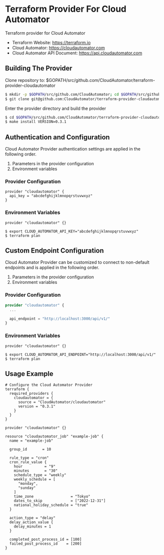 # Terraform Provider For Cloud Automator
Terraform provider for Cloud Automator

- Terraform Website: https://terraform.io
- Cloud Automator: https://cloudautomator.com
- Cloud Automator API Document: https://api.cloudautomator.com

## Building The Provider

Clone repository to: $GOPATH/src/github.com/CloudAutomator/terraform-provider-cloudautomator

```sh
$ mkdir -p $GOPATH/src/github.com/CloudAutomator; cd $GOPATH/src/github.com/CloudAutomator
$ git clone git@github.com:CloudAutomator/terraform-provider-cloudautomator
```

Enter the provider directory and build the provider

```sh
$ cd $GOPATH/src/github.com/CloudAutomator/terraform-provider-cloudautomator
$ make install VERSION=0.3.1
```

## Authentication and Configuration
Cloud Automator Provider authentication settings are applied in the following order.

1. Parameters in the provider configuration
1. Environment variables

### Provider Configuration

```hcl
provider "cloudautomator" {
  api_key = "abcdefghijklmnopqrstuvwxyz"
}
```

### Environment Variables

```hcl
provider "cloudautomator" {}
```

```shell
$ export CLOUD_AUTOMATOR_API_KEY="abcdefghijklmnopqrstuvwxyz"
$ terraform plan
```

## Custom Endpoint Configuration
Cloud Automator Provider can be customized to connect to non-default endpoints and is applied in the following order.

1. Parameters in the provider configuration
1. Environment variables

### Provider Configuration

```tf
provider "cloudautomator" {
  ...

  api_endpoint = "http://localhost:3000/api/v1/"
}
```

### Environment Variables

```hcl
provider "cloudautomator" {}
```

```shell
$ export CLOUD_AUTOMATOR_API_ENDPOINT="http://localhost:3000/api/v1/"
$ terraform plan
```

## Usage Example

```hcl
# Configure the Cloud Automator Provider
terraform {
  required_providers {
    cloudautomator = {
      source = "CloudAutomator/cloudautomator"
      version = "0.3.1"
    }
  }
}

provider "cloudautomator" {}

resource "cloudautomator_job" "example-job" {
  name = "example-job"

  group_id       = 10

  rule_type = "cron"
  cron_rule_value {
    hour          = "9"
    minutes       = "30"
    schedule_type = "weekly"
    weekly_schedule = [
      "monday",
      "sunday"
    ]
    time_zone                 = "Tokyo"
    dates_to_skip             = ["2022-12-31"]
    national_holiday_schedule = "true"
  }

  action_type = "delay"
  delay_action_value {
    delay_minutes = 1
  }

  completed_post_process_id = [100]
  failed_post_process_id    = [200]
}
```

